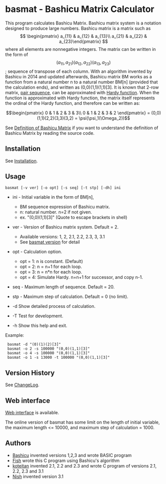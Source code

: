 # basmat - Bashicu Matrix Calculator

This program calculates Bashicu Matrix. Bashicu matrix system is a notation designed to produce large numbers. Bashicu matrix is a matrix such as $$ \begin{pmatrix} a_{11} & a_{12} & a_{13}\\ a_{21} & a_{22} & a_{23}\end{pmatrix} $$ where all elements are nonnegative integers. The matrix can be written in the form of $$(a_{11},a_{21})(a_{12},a_{22})(a_{13},a_{23})$$ ; sequence of transpose of each column. With an algorithm invented by Bashicu in 2014 and updated afterwards, Bashicu matrix BM works as a function from a natural number n to a natural number BM[n] (provided that the calculation ends), and written as (0,0)(1,1)(1,1)[3]. It is known that 2-row matrix, [pair sequence](http://googology.wikia.com/wiki/Pair_sequence_number), can be approximated with [Hardy function](http://googology.wikia.com/wiki/Hardy_hierarchy). When the function is approximated with Hardy function, the matrix itself represents the ordinal of the Hardy function, and therefore can be written as:

$$\begin{pmatrix}
 0 & 1 & 2 & 3 & 3\\
 0 & 1 & 2 & 3 & 2
\end{pmatrix}
= (0,0)(1,1)(2,2)(3,3)(3,2) = \psi(\psi_1(\Omega_2))$$

See [Definition of Bashicu Matrix](definition.md) if you want to understand the definition of Bashicu Matrix by reading the source code.

## Installation

See [Installation](install.md).

## Usage

    basmat [-v ver] [-o opt] [-s seq] [-t stp] [-dh] ini

* ini - Initial variable in the form of BM[n],
    * BM sequence expression of Bashicu matrix.
    * n: natural number. n=2 if not given.
    * ex. "(0,0)(1,1)[3]"   (Quote to escape brackets in shell)
* ver - Version of Bashicu matrix system. Default = 2.
    * Available versions: 1, 2, 2.1, 2.2, 2.3, 3, 3.1
    * See [basmat version](https://googology.wikia.com/wiki/User:Kyodaisuu/BasmatVersion) for detail
* opt - Calculation option.
    * opt = 1: n is constant. (Default)
    * opt = 2: n = n+1 for each loop.
    * opt = 3: n = n*n for each loop.
    * opt = 4: Simulate Hardy. n=n+1 for successor, and copy n-1.
* seq - Maximum length of sequence. Default = 20.
* stp - Maximum step of calculation. Default = 0 (no limit).

*  -d  Show detailed process of calculation.
*  -T  Test for development.
*  -h  Show this help and exit.

Example:

     basmat -d "(0)(1)(2)[3]"
     basmat -o 2 -s 100000 "(0,0)(1,1)[3]"
     basmat -o 4 -s 100000 "(0,0)(1,1)[3]"
     basmat -o 1 -s 13000 -t 100000 "(0,0)(1,1)[3]"

## Version History

See [ChangeLog](https://github.com/kyodaisuu/basmat/blob/master/ChangeLog).

## Web interface

[Web interface](http://gyafun.jp/ln/basmat.cgi) is available.

The online version of basmat has some limit on the length of initial variable, the maximum length <= 10000, and maximum step of calculation = 1000.

## Authors

* [Bashicu](http://ja.googology.wikia.com/wiki/User:BashicuHyudora) invented versions 1,2,3 and wrote BASIC program
* [Fish](http://googology.wikia.com/wiki/User:Kyodaisuu) wrote this C program using Bashicu's algorithm
* [koteitan](https://twitter.com/koteitan) invented 2.1, 2.2 and 2.3 and wrote C program of versions 2.1, 2.2, 2.3 and 3.1
* [Nish](https://googology.wikia.com/wiki/User:Alemagno12) invented version 3.1
